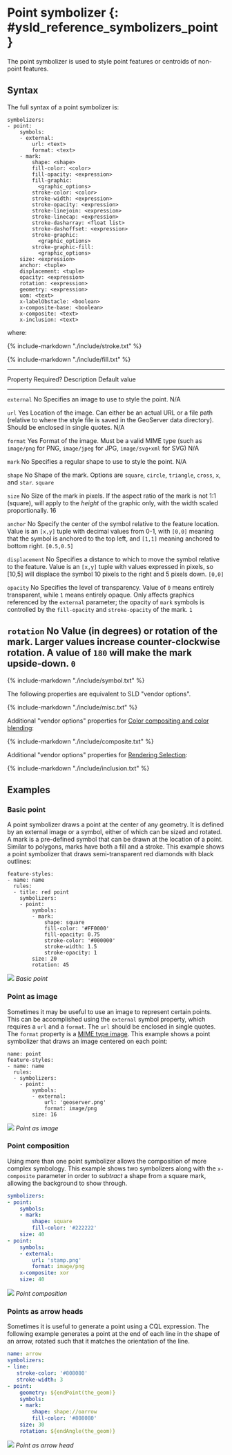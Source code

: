 # Point symbolizer {: #ysld_reference_symbolizers_point }

The point symbolizer is used to style point features or centroids of non-point features.

## Syntax

The full syntax of a point symbolizer is:

    symbolizers:
    - point:
        symbols:
        - external:
            url: <text>
            format: <text>
        - mark:
            shape: <shape>
            fill-color: <color>
            fill-opacity: <expression>
            fill-graphic: 
              <graphic_options>
            stroke-color: <color>
            stroke-width: <expression>
            stroke-opacity: <expression>
            stroke-linejoin: <expression>
            stroke-linecap: <expression>
            stroke-dasharray: <float list>
            stroke-dashoffset: <expression>
            stroke-graphic: 
              <graphic_options>
            stroke-graphic-fill: 
              <graphic_options>
        size: <expression>
        anchor: <tuple>
        displacement: <tuple>
        opacity: <expression>
        rotation: <expression>
        geometry: <expression>
        uom: <text>
        x-labelObstacle: <boolean>
        x-composite-base: <boolean>
        x-composite: <text>
        x-inclusion: <text>

where:

{%
   include-markdown "./include/stroke.txt"
%}

{%
   include-markdown "./include/fill.txt"
%}

  -------------------------------------------------------------------------------------------------------------------------------------------------------------------------------------------------------------------------------------------------------------------------------------------------------------------------------
  Property         Required?   Description                                                                                                                                                                                                                                                                        Default value
  ---------------- ----------- ---------------------------------------------------------------------------------------------------------------------------------------------------------------------------------------------------------------------------------------------------------------------------------- ---------------
  `external`       No          Specifies an image to use to style the point.                                                                                                                                                                                                                                      N/A

  `url`            Yes         Location of the image. Can either be an actual URL or a file path (relative to where the style file is saved in the GeoServer data directory). Should be enclosed in single quotes.                                                                                                N/A

  `format`         Yes         Format of the image. Must be a valid MIME type (such as `image/png` for PNG, `image/jpeg` for JPG, `image/svg+xml` for SVG)                                                                                                                                                        N/A

  `mark`           No          Specifies a regular shape to use to style the point.                                                                                                                                                                                                                               N/A

  `shape`          No          Shape of the mark. Options are `square`, `circle`, `triangle`, `cross`, `x`, and `star`.                                                                                                                                                                                           `square`

  `size`           No          Size of the mark in pixels. If the aspect ratio of the mark is not 1:1 (square), will apply to the *height* of the graphic only, with the width scaled proportionally.                                                                                                             16

  `anchor`         No          Specify the center of the symbol relative to the feature location. Value is an `[x,y]` tuple with decimal values from 0-1, with `[0,0]` meaning that the symbol is anchored to the top left, and `[1,1]` meaning anchored to bottom right.                                         `[0.5,0.5]`

  `displacement`   No          Specifies a distance to which to move the symbol relative to the feature. Value is an `[x,y]` tuple with values expressed in pixels, so [10,5] will displace the symbol 10 pixels to the right and 5 pixels down.                                                                `[0,0]`

  `opacity`        No          Specifies the level of transparency. Value of `0` means entirely transparent, while `1` means entirely opaque. Only affects graphics referenced by the `external` parameter; the opacity of `mark` symbols is controlled by the `fill-opacity` and `stroke-opacity` of the mark.   `1`

  `rotation`       No          Value (in degrees) or rotation of the mark. Larger values increase counter-clockwise rotation. A value of `180` will make the mark upside-down.                                                                                                                                    `0`
  -------------------------------------------------------------------------------------------------------------------------------------------------------------------------------------------------------------------------------------------------------------------------------------------------------------------------------

{%
   include-markdown "./include/symbol.txt"
%}

The following properties are equivalent to SLD "vendor options".

{%
   include-markdown "./include/misc.txt"
%}

Additional "vendor options" properties for [Color compositing and color blending](../../../sld/extensions/composite-blend/index.md):

{%
   include-markdown "./include/composite.txt"
%}

Additional "vendor options" properties for [Rendering Selection](../../../sld/extensions/rendering-selection.md):

{%
   include-markdown "./include/inclusion.txt"
%}

## Examples

### Basic point

A point symbolizer draws a point at the center of any geometry. It is defined by an external image or a symbol, either of which can be sized and rotated. A mark is a pre-defined symbol that can be drawn at the location of a point. Similar to polygons, marks have both a fill and a stroke. This example shows a point symbolizer that draws semi-transparent red diamonds with black outlines:

    feature-styles:
    - name: name
      rules:
      - title: red point
        symbolizers:
        - point:
            symbols:
            - mark:
                shape: square
                fill-color: '#FF0000'
                fill-opacity: 0.75
                stroke-color: '#000000'
                stroke-width: 1.5
                stroke-opacity: 1
            size: 20
            rotation: 45

![](img/point_basic.png)
*Basic point*

### Point as image

Sometimes it may be useful to use an image to represent certain points. This can be accomplished using the `external` symbol property, which requires a `url` and a `format`. The `url` should be enclosed in single quotes. The `format` property is a [MIME type image](http://en.wikipedia.org/wiki/Internet_media_type#Type_image). This example shows a point symbolizer that draws an image centered on each point:

    name: point
    feature-styles:
    - name: name
      rules:
      - symbolizers:
        - point:
            symbols:
            - external:
                url: 'geoserver.png'
                format: image/png
            size: 16

![](img/point_graphic.png)
*Point as image*

### Point composition

Using more than one point symbolizer allows the composition of more complex symbology. This example shows two symbolizers along with the `x-composite` parameter in order to *subtract* a shape from a square mark, allowing the background to show through.

``` yaml
symbolizers:
- point:
    symbols:
    - mark:
        shape: square
        fill-color: '#222222'
    size: 40
- point:
    symbols:
    - external:
        url: 'stamp.png'
        format: image/png
    x-composite: xor
    size: 40
```

![](img/point_composition.png)
*Point composition*

### Points as arrow heads

Sometimes it is useful to generate a point using a CQL expression. The following example generates a point at the end of each line in the shape of an arrow, rotated such that it matches the orientation of the line.

``` yaml
name: arrow
symbolizers:
- line:
   stroke-color: '#808080'
   stroke-width: 3
- point:
    geometry: ${endPoint(the_geom)}
    symbols:
    - mark:
        shape: shape://oarrow
        fill-color: '#808080'
    size: 30
    rotation: ${endAngle(the_geom)}
```

![](img/arrow.png)
*Point as arrow head*
